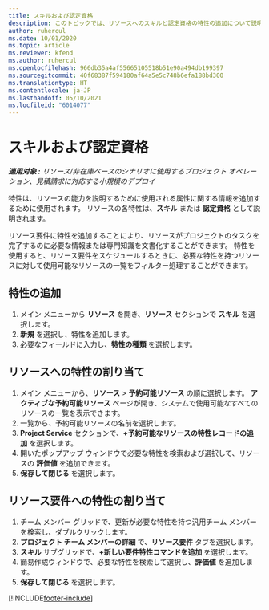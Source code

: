 ```yaml
---
title: スキルおよび認定資格
description: このトピックでは、リソースへのスキルと認定資格の特性の追加について説明します。
author: ruhercul
ms.date: 10/01/2020
ms.topic: article
ms.reviewer: kfend
ms.author: ruhercul
ms.openlocfilehash: 966db35a4af55665105518b51e90a494db199397
ms.sourcegitcommit: 40f68387f594180af64a5e5c748b6efa188bd300
ms.translationtype: HT
ms.contentlocale: ja-JP
ms.lasthandoff: 05/10/2021
ms.locfileid: "6014077"
---
```

# <a name="skills-and-certifications"></a>スキルおよび認定資格
_**適用対象 :** リソース/非在庫ベースのシナリオに使用するプロジェクト オペレーション、見積請求に対応する小規模のデプロイ_

特性は、リソースの能力を説明するために使用される属性に関する情報を追加するために使用されます。 リソースの各特性は、**スキル** または **認定資格** として説明されます。

リソース要件に特性を追加することにより、リソースがプロジェクトのタスクを完了するのに必要な情報または専門知識を文書化することができます。 特性を使用すると、リソース要件をスケジュールするときに、必要な特性を持つリソースに対して使用可能なリソースの一覧をフィルター処理することができます。

## <a name="add-characteristics"></a>特性の追加

1. メイン メニューから **リソース** を開き、**リソース** セクションで **スキル** を選択します。
2. **新規** を選択し、特性を追加します。
3. 必要なフィールドに入力し、**特性の種類** を選択します。

## <a name="assign-characteristics-to-resources"></a>リソースへの特性の割り当て

1. メイン メニューから、**リソース** >  **予約可能リソース** の順に選択します。 **アクティブな予約可能リソース** ページが開き、システムで使用可能なすべてのリソースの一覧を表示できます。
2. 一覧から、予約可能リソースの名前を選択します。
3. **Project Service** セクションで、**+予約可能なリソースの特性レコードの追加** を選択します。
4. 開いたポップアップ ウィンドウで必要な特性を検索および選択して、リソースの **評価値** を追加できます。
5. **保存して閉じる** を選択します。

## <a name="assign-characteristics-to-resource-requirements"></a>リソース要件への特性の割り当て

1. チーム メンバー グリッドで、更新が必要な特性を持つ汎用チーム メンバーを検索し、ダブルクリックします。
2. **プロジェクト チーム メンバーの詳細** で、**リソース要件** タブを選択します。
3. **スキル** サブグリッドで、**+新しい要件特性コマンドを追加** を選択します。
4. 簡易作成ウィンドウで、必要な特性を検索して選択し、**評価値** を追加します。
5. **保存して閉じる** を選択します。

[!INCLUDE[footer-include](../includes/footer-banner.md)]
